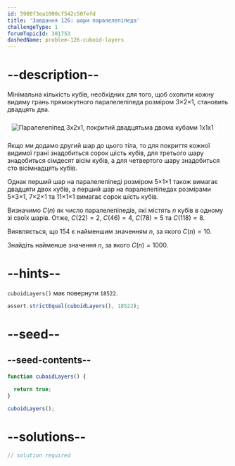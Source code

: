 ```yaml
---
id: 5900f3ea1000cf542c50fefd
title: 'Завдання 126: шари паралелепіпеда'
challengeType: 1
forumTopicId: 301753
dashedName: problem-126-cuboid-layers
---
```


# --description--

Мінімальна кількість кубів, необхідних для того, щоб охопити кожну видиму грань прямокутного паралелепіпеда розміром 3×2×1, становить двадцять два.

<img class="img-responsive center-block" alt="Паралелепіпед 3x2x1, покритий двадцятьма двома кубами 1x1x1" src="https://cdn.freecodecamp.org/curriculum/project-euler/cuboid-layers.png" style="background-color: white; padding: 10px;" />

Якщо ми додамо другий шар до цього тіла, то для покриття кожної видимої грані знадобиться сорок шість кубів, для третього шару знадобиться сімдесят вісім кубів, а для четвертого шару знадобиться сто вісімнадцять кубів.

Однак перший шар на паралелепіпеді розміром 5×1×1 також вимагає двадцяти двох кубів, а перший шар на паралелепіпедах розмірами 5×3×1, 7×2×1 та 11×1×1 вимагає сорок шість кубів.

Визначимо $C(n)$ як число паралелепіпедів, які містять $n$ кубів в одному зі своїх шарів. Отже, $C(22) = 2$, $C(46) = 4$, $C(78) = 5$ та $C(118) = 8$.

Виявляється, що 154 є найменшим значенням $n$, за якого $C(n) = 10$.

Знайдіть найменше значення $n$, за якого $C(n) = 1000$.

# --hints--

`cuboidLayers()` має повернути `18522`.

```js
assert.strictEqual(cuboidLayers(), 18522);
```

# --seed--

## --seed-contents--

```js
function cuboidLayers() {

  return true;
}

cuboidLayers();
```

# --solutions--

```js
// solution required
```
